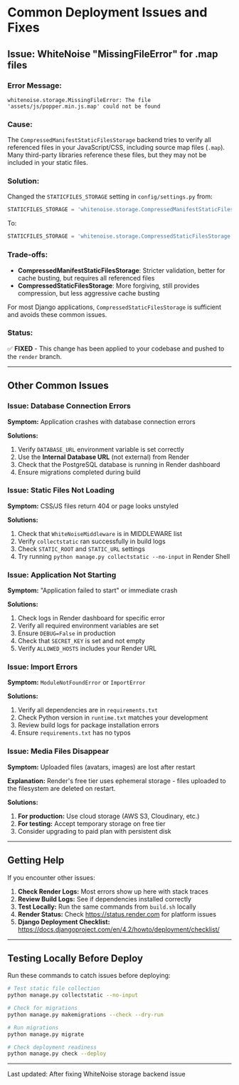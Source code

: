 # Common Deployment Issues and Fixes

## Issue: WhiteNoise "MissingFileError" for .map files

### Error Message:
```
whitenoise.storage.MissingFileError: The file 'assets/js/popper.min.js.map' could not be found
```

### Cause:
The `CompressedManifestStaticFilesStorage` backend tries to verify all referenced files in your JavaScript/CSS, including source map files (`.map`). Many third-party libraries reference these files, but they may not be included in your static files.

### Solution:
Changed the `STATICFILES_STORAGE` setting in `config/settings.py` from:
```python
STATICFILES_STORAGE = 'whitenoise.storage.CompressedManifestStaticFilesStorage'
```

To:
```python
STATICFILES_STORAGE = 'whitenoise.storage.CompressedStaticFilesStorage'
```

### Trade-offs:
- **CompressedManifestStaticFilesStorage**: Stricter validation, better for cache busting, but requires all referenced files
- **CompressedStaticFilesStorage**: More forgiving, still provides compression, but less aggressive cache busting

For most Django applications, `CompressedStaticFilesStorage` is sufficient and avoids these common issues.

### Status:
✅ **FIXED** - This change has been applied to your codebase and pushed to the `render` branch.

---

## Other Common Issues

### Issue: Database Connection Errors

**Symptom:** Application crashes with database connection errors

**Solutions:**
1. Verify `DATABASE_URL` environment variable is set correctly
2. Use the **Internal Database URL** (not external) from Render
3. Check that the PostgreSQL database is running in Render dashboard
4. Ensure migrations completed during build

### Issue: Static Files Not Loading

**Symptom:** CSS/JS files return 404 or page looks unstyled

**Solutions:**
1. Check that `WhiteNoiseMiddleware` is in MIDDLEWARE list
2. Verify `collectstatic` ran successfully in build logs
3. Check `STATIC_ROOT` and `STATIC_URL` settings
4. Try running `python manage.py collectstatic --no-input` in Render Shell

### Issue: Application Not Starting

**Symptom:** "Application failed to start" or immediate crash

**Solutions:**
1. Check logs in Render dashboard for specific error
2. Verify all required environment variables are set
3. Ensure `DEBUG=False` in production
4. Check that `SECRET_KEY` is set and not empty
5. Verify `ALLOWED_HOSTS` includes your Render URL

### Issue: Import Errors

**Symptom:** `ModuleNotFoundError` or `ImportError`

**Solutions:**
1. Verify all dependencies are in `requirements.txt`
2. Check Python version in `runtime.txt` matches your development
3. Review build logs for package installation errors
4. Ensure `requirements.txt` has no typos

### Issue: Media Files Disappear

**Symptom:** Uploaded files (avatars, images) are lost after restart

**Explanation:** Render's free tier uses ephemeral storage - files uploaded to the filesystem are deleted on restart.

**Solutions:**
1. **For production:** Use cloud storage (AWS S3, Cloudinary, etc.)
2. **For testing:** Accept temporary storage on free tier
3. Consider upgrading to paid plan with persistent disk

---

## Getting Help

If you encounter other issues:

1. **Check Render Logs:** Most errors show up here with stack traces
2. **Review Build Logs:** See if dependencies installed correctly
3. **Test Locally:** Run the same commands from `build.sh` locally
4. **Render Status:** Check https://status.render.com for platform issues
5. **Django Deployment Checklist:** https://docs.djangoproject.com/en/4.2/howto/deployment/checklist/

---

## Testing Locally Before Deploy

Run these commands to catch issues before deploying:

```bash
# Test static file collection
python manage.py collectstatic --no-input

# Check for migrations
python manage.py makemigrations --check --dry-run

# Run migrations
python manage.py migrate

# Check deployment readiness
python manage.py check --deploy
```

---

Last updated: After fixing WhiteNoise storage backend issue
